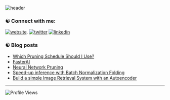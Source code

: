 


![header](https://capsule-render.vercel.app/api?type=waving&color=313131&height=180&section=header&text=Hi%20There!%20I'm%20Nathan%20☾%20&fontSize=30&fontColor=FFFFFF&animation=FadeIn&fontAlignY=38&&descAlignY=80&descAlign=62)




### ☯︎ Connect with me:


[![website](https://img.shields.io/badge/-@website-313131?style=flat&labelColor=313131&logo=safari&logoColor=white&color=313131)](https://nathanhubens.github.io).  [![twitter](https://img.shields.io/badge/-@HubensN-313131?style=flat&labelColor=313131&logo=twitter&logoColor=white&color=313131)](https://twitter.com/HubensN)    [![linkedin](https://img.shields.io/badge/-@HubensN-313131?style=flat&labelColor=313131&logo=LinkedIn&logoColor=white&color=313131)](https://www.linkedin.com/in/nathan-hubens/) 


### ☯︎ Blog posts
<!-- BLOG-POST-LIST:START -->
- [Which Pruning Schedule Should I Use?](https://nathanhubens.github.io/posts/deep%20learning/2021/06/15/OneCycle.html)
- [FasterAI](https://nathanhubens.github.io/posts/deep%20learning/2020/08/17/FasterAI.html)
- [Neural Network Pruning](https://nathanhubens.github.io/posts/deep%20learning/2020/05/22/pruning.html)
- [Speed-up inference with Batch Normalization Folding](https://nathanhubens.github.io/posts/deep%20learning/2020/04/20/BN.html)
- [Build a simple Image Retrieval System with an Autoencoder](https://nathanhubens.github.io/posts/deep%20learning/2018/08/24/image-retrieval.html)
<!-- BLOG-POST-LIST:END -->

---

![Profile Views](https://komarev.com/ghpvc/?username=nathanhubens&style=flat&color=313131&label=views&labelColor=313131)
